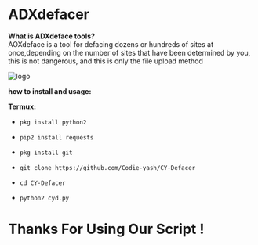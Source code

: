 # ADXdefacer

**What is ADXdeface tools?**<br>
AOXdeface is a tool for defacing dozens or hundreds of sites at once,depending on the number
of sites that have been determined by you, this is not dangerous, and this is only the file upload method<br>

![logo](image.)

**how to install and usage:**

**Termux:**

* `pkg install python2`

* `pip2 install requests`

* `pkg install git`

* `git clone https://github.com/Codie-yash/CY-Defacer`

* `cd CY-Defacer`

* `python2 cyd.py`

# Thanks For Using Our Script !
